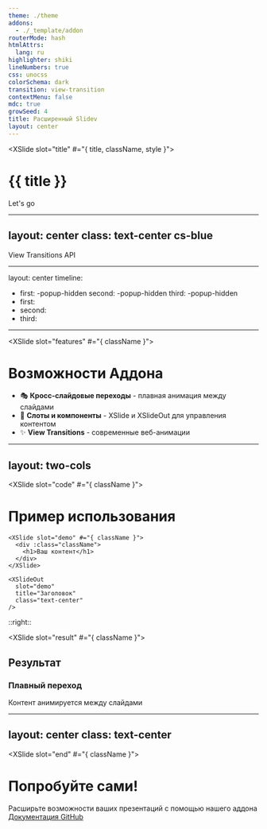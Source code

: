 ```yaml
---
theme: ./theme
addons:
  - ./_template/addon
routerMode: hash
htmlAttrs:
  lang: ru
highlighter: shiki
lineNumbers: true
css: unocss
colorSchema: dark
transition: view-transition
contextMenu: false
mdc: true
growSeed: 4
title: Расширенный Slidev
layout: center
---
```


<XSlide slot="title" #="{ title, className, style }">
  <h1 :class="className" :style="style"> {{ title }} </h1>
</XSlide>

<XSlideOut slot="title" title="Welcome to Slidev+!" class="text-center" />

<div class="pt-12">
  <span @click="$slidev.nav.next" class="px-2 py-1 rounded cursor-pointer" hover="bg-white bg-opacity-10">
    Let's go <carbon:rocket class="inline"/>
  </span>
</div>

---
layout: center
class: text-center cs-blue
---

<XSlideOut slot="title" title="Smooth transitions!" class="text-7xl! mb-20! text-shadow-lg" />

<div :class="className">
  <div class="text-2xl c-[--v-color] text-shadow-lg">View Transitions API</div>
</div>

---
layout: center
timeline:
  - first: -popup-hidden
    second: -popup-hidden
    third: -popup-hidden
  - first:
  - second:
  - third:
---

<XSlide slot="features" #="{ className }">
  <div :class="className">
    <h1 class="mb-8">Возможности Аддона</h1>
    <ul class="text-xl space-y-4">
      <li :class="[t.first, 'fx']">🎭 <b>Кросс-слайдовые переходы</b> - плавная анимация между слайдами</li>
      <li :class="[t.second, 'fx']">🎨 <b>Слоты и компоненты</b> - XSlide и XSlideOut для управления контентом</li>
      <li :class="[t.third, 'fx']">✨ <b>View Transitions</b> - современные веб-анимации</li>
    </ul>
  </div>
</XSlide>

<XSlideOut slot="features" title="Возможности" class="text-center" />

---
layout: two-cols
---

<XSlide slot="code" #="{ className }">
  <div :class="className" class="pr-4">
    <h1 class="mb-4">Пример использования</h1>
    
```vue
<XSlide slot="demo" #="{ className }">
  <div :class="className">
    <h1>Ваш контент</h1>
  </div>
</XSlide>

<XSlideOut 
  slot="demo" 
  title="Заголовок" 
  class="text-center" 
/>
```

  </div>
</XSlide>

::right::

<XSlide slot="result" #="{ className }">
  <div :class="className" class="pl-4">
    <h2 class="mb-4">Результат</h2>
    <div class="border p-4 rounded">
      <h3 class="text-2xl mb-2">Плавный переход</h3>
      <p class="text-gray-400">Контент анимируется между слайдами</p>
    </div>
  </div>
</XSlide>

<XSlideOut slot="code" title="Код" />
<XSlideOut slot="result" title="Результат" />

---
layout: center
class: text-center
---

<XSlide slot="end" #="{ className }">
  <div :class="className">
    <h1 class="mb-8">Попробуйте сами!</h1>
    <div class="text-xl opacity-75">
      Расширьте возможности ваших презентаций с помощью нашего аддона
    </div>
    <div class="mt-8 flex justify-center gap-4">
      <a href="https://sli.dev" target="_blank" class="px-4 py-2 bg-blue-500 rounded hover:bg-blue-600">
        Документация
      </a>
      <a href="https://github.com/slidevjs/themes" target="_blank" class="px-4 py-2 bg-gray-500 rounded hover:bg-gray-600">
        GitHub
      </a>
    </div>
  </div>
</XSlide>

<XSlideOut slot="end" title="Начните сейчас!" />
